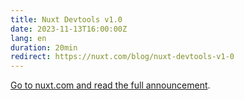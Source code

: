 ```yaml
---
title: Nuxt Devtools v1.0
date: 2023-11-13T16:00:00Z
lang: en
duration: 20min
redirect: https://nuxt.com/blog/nuxt-devtools-v1-0
---
```


[Go to nuxt.com and read the full announcement](https://nuxt.com/blog/nuxt-devtools-v1-0).
